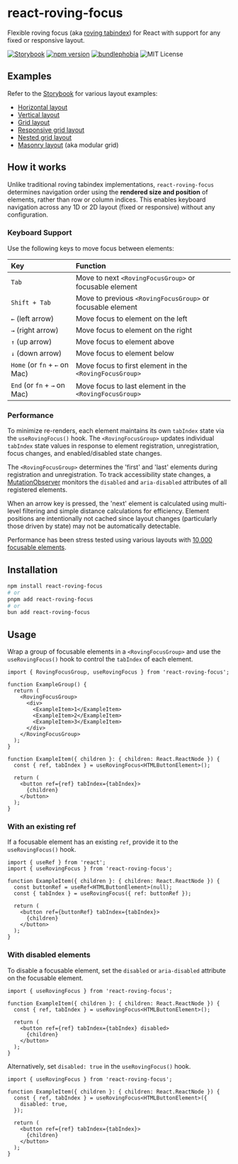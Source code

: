 # react-roving-focus

Flexible roving focus (aka [roving tabindex](https://www.w3.org/WAI/ARIA/apg/practices/keyboard-interface/#kbd_roving_tabindex)) for React with support for any fixed or responsive layout.

[![Storybook](https://raw.githubusercontent.com/storybooks/brand/master/badge/badge-storybook.svg)](https://jasongerbes.github.io/react-roving-focus)
[![npm version](https://img.shields.io/npm/v/react-roving-focus.svg)](https://www.npmjs.com/package/react-roving-focus)
[![bundlephobia](https://img.shields.io/bundlephobia/minzip/react-roving-focus)](https://bundlephobia.com/result?p=react-roving-focus)
![MIT License](https://img.shields.io/github/license/jasongerbes/react-roving-focus)

## Examples

Refer to the [Storybook](https://jasongerbes.github.io/react-roving-focus) for various layout examples:

- [Horizontal layout](https://jasongerbes.github.io/react-roving-focus/?path=/story/examples-horizontal-layout--basic)
- [Vertical layout](https://jasongerbes.github.io/react-roving-focus/?path=/story/examples-vertical-layout--basic)
- [Grid layout](https://jasongerbes.github.io/react-roving-focus/?path=/story/examples-grid-layout--fixed-columns)
- [Responsive grid layout](https://jasongerbes.github.io/react-roving-focus/?path=/story/examples-grid-layout--responsive-columns)
- [Nested grid layout](https://jasongerbes.github.io/react-roving-focus/?path=/story/examples-nested-grid-layout--basic)
- [Masonry layout](https://jasongerbes.github.io/react-roving-focus/?path=/story/examples-masonry-layout--basic) (aka modular grid)

## How it works

Unlike traditional roving tabindex implementations, `react-roving-focus` determines navigation order using the **rendered size and position** of elements, rather than row or column indices. This enables keyboard navigation across any 1D or 2D layout (fixed or responsive) without any configuration.

### Keyboard Support

Use the following keys to move focus between elements:

| Key                           | Function                                                   |
| :---------------------------- | :--------------------------------------------------------- |
| `Tab`                         | Move to next `<RovingFocusGroup>` or focusable element     |
| `Shift + Tab`                 | Move to previous `<RovingFocusGroup>` or focusable element |
| `←` (left arrow)              | Move focus to element on the left                          |
| `→` (right arrow)             | Move focus to element on the right                         |
| `↑` (up arrow)                | Move focus to element above                                |
| `↓` (down arrow)              | Move focus to element below                                |
| `Home` (or `fn` + `←` on Mac) | Move focus to first element in the `<RovingFocusGroup>`    |
| `End` (or `fn` + `→` on Mac)  | Move focus to last element in the `<RovingFocusGroup>`     |

### Performance

To minimize re-renders, each element maintains its own `tabIndex` state via the `useRovingFocus()` hook. The `<RovingFocusGroup>` updates individual `tabIndex` state values in response to element registration, unregistration, focus changes, and enabled/disabled state changes.

The `<RovingFocusGroup>` determines the 'first' and 'last' elements during registration and unregistration. To track accessibility state changes, a [MutationObserver](https://developer.mozilla.org/en-US/docs/Web/API/MutationObserver) monitors the `disabled` and `aria-disabled` attributes of all registered elements.

When an arrow key is pressed, the 'next' element is calculated using multi-level filtering and simple distance calculations for efficiency. Element positions are intentionally not cached since layout changes (particularly those driven by state) may not be automatically detectable.

Performance has been stress tested using various layouts with [10,000 focusable elements](https://jasongerbes.github.io/react-roving-focus/?path=/story/examples-grid-layout--stress-test).

## Installation

```bash
npm install react-roving-focus
# or
pnpm add react-roving-focus
# or
bun add react-roving-focus
```

## Usage

Wrap a group of focusable elements in a `<RovingFocusGroup>` and use the `useRovingFocus()` hook to control the `tabIndex` of each element.

```tsx
import { RovingFocusGroup, useRovingFocus } from 'react-roving-focus';

function ExampleGroup() {
  return (
    <RovingFocusGroup>
      <div>
        <ExampleItem>1</ExampleItem>
        <ExampleItem>2</ExampleItem>
        <ExampleItem>3</ExampleItem>
      </div>
    </RovingFocusGroup>
  );
}

function ExampleItem({ children }: { children: React.ReactNode }) {
  const { ref, tabIndex } = useRovingFocus<HTMLButtonElement>();

  return (
    <button ref={ref} tabIndex={tabIndex}>
      {children}
    </button>
  );
}
```

### With an existing ref

If a focusable element has an existing `ref`, provide it to the `useRovingFocus()` hook.

```tsx
import { useRef } from 'react';
import { useRovingFocus } from 'react-roving-focus';

function ExampleItem({ children }: { children: React.ReactNode }) {
  const buttonRef = useRef<HTMLButtonElement>(null);
  const { tabIndex } = useRovingFocus({ ref: buttonRef });

  return (
    <button ref={buttonRef} tabIndex={tabIndex}>
      {children}
    </button>
  );
}
```

### With disabled elements

To disable a focusable element, set the `disabled` or `aria-disabled` attribute on the focusable element.

```tsx
import { useRovingFocus } from 'react-roving-focus';

function ExampleItem({ children }: { children: React.ReactNode }) {
  const { ref, tabIndex } = useRovingFocus<HTMLButtonElement>();

  return (
    <button ref={ref} tabIndex={tabIndex} disabled>
      {children}
    </button>
  );
}
```

Alternatively, set `disabled: true` in the `useRovingFocus()` hook.

```tsx
import { useRovingFocus } from 'react-roving-focus';

function ExampleItem({ children }: { children: React.ReactNode }) {
  const { ref, tabIndex } = useRovingFocus<HTMLButtonElement>({
    disabled: true,
  });

  return (
    <button ref={ref} tabIndex={tabIndex}>
      {children}
    </button>
  );
}
```
